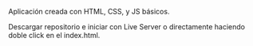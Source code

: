 Aplicación creada con HTML, CSS, y JS básicos.

Descargar repositorio e iniciar con Live Server o directamente haciendo doble click en el index.html.
